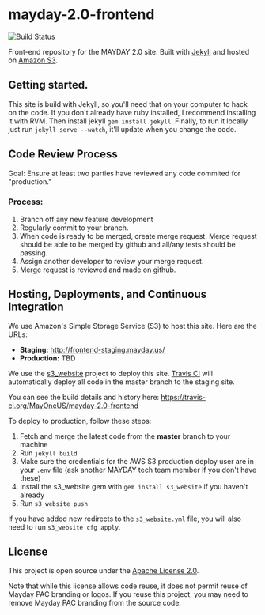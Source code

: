 # mayday-2.0-frontend

[![Build Status](https://travis-ci.org/MayOneUS/mayday-2.0-onboarding.svg?branch=master)](https://travis-ci.org/MayOneUS/mayday-2.0-onboarding)

Front-end repository for the MAYDAY 2.0 site. Built with [Jekyll](http://jekyllrb.com/) and hosted on [Amazon S3](http://aws.amazon.com/s3/).

## Getting started.

This site is build with Jekyll, so you'll need that on your computer to hack on the code.  If you don't already have ruby installed, I recommend installing it with RVM.  Then install jekyll `gem install jekyll`.
Finally, to run it locally just run `jekyll serve --watch`, it'll update when you change the code.

## Code Review Process

Goal: Ensure at least two parties have reviewed any code commited for "production."

### Process:
1. Branch off any new feature development 
2. Regularly commit to your branch.
3. When code is ready to be merged, create merge request.  Merge request should be able to be merged by github and all/any tests should be passing.
4. Assign another developer to review your merge request.
5. Merge request is reviewed and made on github.

## Hosting, Deployments, and Continuous Integration

We use Amazon's Simple Storage Service (S3) to host this site. Here are the URLs:

- **Staging:** http://frontend-staging.mayday.us/
- **Production:** TBD

We use the [s3_website](https://github.com/laurilehmijoki/s3_website) project to deploy this site. [Travis CI](https://travis-ci.org/) will automatically deploy all code in the master branch to the staging site.

You can see the build details and history here: https://travis-ci.org/MayOneUS/mayday-2.0-frontend

To deploy to production, follow these steps:

1. Fetch and merge the latest code from the **master** branch to your machine
1. Run `jekyll build`
1. Make sure the credentials for the AWS S3 production deploy user are in your `.env` file (ask another MAYDAY tech team member if you don't have these)
1. Install the s3_website gem with `gem install s3_website` if you haven't already
1. Run `s3_website push`

If you have added new redirects to the `s3_website.yml` file, you will also need to run `s3_website cfg apply`.

## License

This project is open source under the [Apache License 2.0](LICENSE).

Note that while this license allows code reuse, it does not permit reuse of Mayday PAC branding or logos. If you reuse this project, you may need to remove Mayday PAC branding from the source code.
